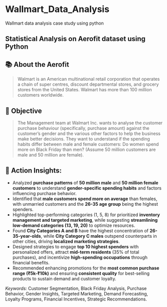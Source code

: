 # Wallmart_Data_Analysis
Wallmart data analysis case study using python

## Statistical Analysis on Aerofit dataset using Python

## 📚 About the Aerofit
> Walmart is an American multinational retail corporation that operates a chain of 
super centres, discount departmental stores, and grocery stores from the United 
States. Walmart has more than 100 million customers worldwide. 


## 🎯 Objective
> The Management team at Walmart Inc. wants to analyse the customer purchase 
behaviour (specifically, purchase amount) against the customer’s gender and the 
various other factors to help the business make better decisions. They want to 
understand if the spending habits differ between male and female customers: Do 
women spend more on Black Friday than men? (Assume 50 million customers are 
male and 50 million are female). 


## 📝 Action Insights:
- Analyzed **purchase patterns** of **50 million male** and **50 million female customers** to understand **gender-specific spending habits** and factors influencing purchase behavior.  
- Identified that **male customers spend more on average** than females, with unmarried customers and the **26-35 age group** being the highest spenders.  
- Highlighted top-performing categories (1, 5, 8) for prioritized **inventory management and targeted marketing**, while suggesting **streamlining low-demand categories (13, 19, 20)** to optimize resources.  
- Found **City Categories A and B** have the highest concentration of **26-35-year-olds**, while **City Category C males** outspend counterparts in other cities, driving **localized marketing strategies**.  
- Designed strategies to engage **top 10 highest spenders** with personalized offers, attract **mid-term residents** (35% of total purchases), and incentivize **high-spending occupations** through financial benefits.  
- Recommended enhancing promotions for the **most common purchase range (₹5k-₹10k)** and ensuring **consistent quality** for best-selling products to sustain demand and customer loyalty.  

*Keywords:* Customer Segmentation, Black Friday Analysis, Purchase Behavior, Gender Insights, Targeted Marketing, Demand Forecasting, Loyalty Programs, Financial Incentives, Strategic Recommendations.
